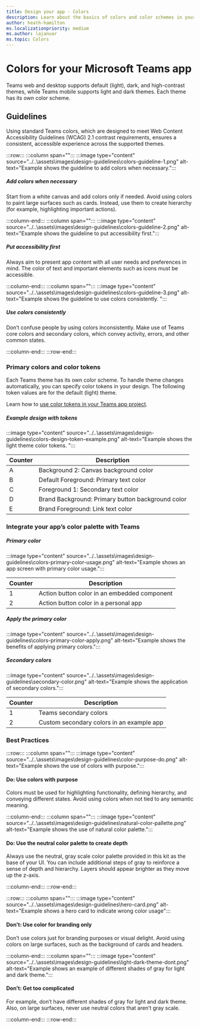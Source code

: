 ```yaml
---
title: Design your app - Colors
description: Learn about the basics of colors and color schemes in your Microsoft Teams app, including avatars, layout, icons, color scheme, and more.
author: heath-hamilton
ms.localizationpriority: medium
ms.author: lajanuar
ms.topic: Colors
---
```

# Colors for your Microsoft Teams app

Teams web and desktop supports default (light), dark, and high-contrast themes, while Teams mobile supports light and dark themes. Each theme has its own color scheme.

## Guidelines

Using standard Teams colors, which are designed to meet Web Content Accessibility Guidelines (WCAG) 2.1 contrast requirements, ensures a consistent, accessible experience across the supported themes.

:::row:::
   :::column span="":::
:::image type="content" source="../..\assets\images\design-guidelines\colors-guideline-1.png" alt-text="Example shows the guideline to add colors when necessary.":::

##### Add colors when necessary

Start from a white canvas and add colors only if needed. Avoid using colors to paint large surfaces such as cards. Instead, use them to create hierarchy (for example, highlighting important actions).

   :::column-end:::
   :::column span="":::
:::image type="content" source="../..\assets\images\design-guidelines\colors-guideline-2.png" alt-text="Example shows the guideline to put accessibility first.":::

##### Put accessibility first

Always aim to present app content with all user needs and preferences in mind. The color of text and important elements such as icons must be accessible.

   :::column-end:::
   :::column span="":::
:::image type="content" source="../..\assets\images\design-guidelines\colors-guideline-3.png" alt-text="Example shows the guideline to use colors consistently. ":::

##### Use colors consistently

Don’t confuse people by using colors inconsistently. Make use of Teams core colors and secondary colors, which convey activity, errors, and other common states.

   :::column-end:::
:::row-end:::

### Primary colors and color tokens

Each Teams theme has its own color scheme. To handle theme changes automatically, you can specify color tokens in your design. The following token values are for the default (light) theme.

Learn how to [use color tokens in your Teams app project](https://fluentsite.z22.web.core.windows.net/colors).

##### Example design with tokens

:::image type="content" source="../..\assets\images\design-guidelines\colors-design-token-example.png" alt-text="Example shows the light theme color tokens. ":::

|Counter|Description|
|----------|-----------|
|A|Background 2: Canvas background color|
|B|Default Foreground: Primary text color|
|C|Foreground 1: Secondary text color|
|D|Brand Background: Primary button background color|
|E|Brand Foreground: Link text color|

### Integrate your app’s color palette with Teams

##### Primary color

:::image type="content" source="../..\assets\images\design-guidelines\colors-primary-color-usage.png" alt-text="Example shows an app screen with primary color usage.":::

|Counter|Description|
|----------|-----------|
|1|Action button color in an embedded component|
|2|Action button color in a personal app|

##### Apply the primary color

:::image type="content" source="../..\assets\images\design-guidelines\colors-primary-color-apply.png" alt-text="Example shows the benefits of applying primary colors.":::

##### Secondary colors

:::image type="content" source="../..\assets\images\design-guidelines\secondary-color.png" alt-text="Example shows the application of secondary colors.":::

|Counter|Description|
|----------|-----------|
|1|Teams secondary colors|
|2|Custom secondary colors in an example app|

### Best Practices

:::row:::
   :::column span="":::
:::image type="content" source="../..\assets\images\design-guidelines\color-purpose-do.png" alt-text="Example shows the use of colors with purpose.":::

#### Do: Use colors with purpose

Colors must be used for highlighting functionality, defining hierarchy, and conveying different states. Avoid using colors when not tied to any semantic meaning.

   :::column-end:::
   :::column span="":::
:::image type="content" source="../..\assets\images\design-guidelines\natural-color-pallette.png" alt-text="Example shows the use of natural color palette.":::

#### Do: Use the neutral color palette to create depth

Always use the neutral, gray scale color palette provided in this kit as the base of your UI. You can include additional steps of gray to reinforce a sense of depth and hierarchy. Layers should appear brighter as they move up the z-axis.

   :::column-end:::
:::row-end:::

:::row:::
   :::column span="":::
:::image type="content" source="../..\assets\images\design-guidelines\hero-card.png" alt-text="Example shows a hero card to indicate wrong color usage":::

#### Don’t: Use color for branding only

Don’t use colors just for branding purposes or visual delight. Avoid using colors on large surfaces, such as the background of cards and headers.

   :::column-end:::
   :::column span="":::
:::image type="content" source="../..\assets\images\design-guidelines\light-dark-theme-dont.png" alt-text="Example shows an example of different shades of gray for light and dark theme.":::

#### Don’t: Get too complicated

For example, don’t have different shades of gray for light and dark theme. Also, on large surfaces, never use neutral colors that aren’t gray scale.

   :::column-end:::
:::row-end:::

